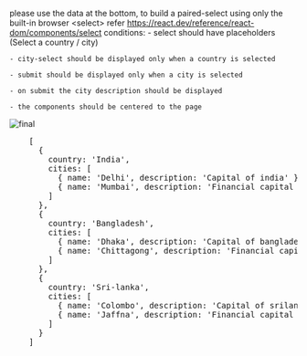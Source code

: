   please use the data at the bottom,
  to build a paired-select using only the built-in browser &lt;select&gt;
  refer https://react.dev/reference/react-dom/components/select
  conditions:
    - select should have placeholders (Select a country / city)

    - city-select should be displayed only when a country is selected

    - submit should be displayed only when a city is selected

    - on submit the city description should be displayed

    - the components should be centered to the page

  ![final](https://github.com/shivapand/ert/assets/132883658/13654024-98a9-4f5b-a666-032679f925ae)

  <pre>
    [
      {
        country: 'India',
        cities: [
          { name: 'Delhi', description: 'Capital of india' },
          { name: 'Mumbai', description: 'Financial capital of india' }
        ]
      },
      {
        country: 'Bangladesh',
        cities: [
          { name: 'Dhaka', description: 'Capital of bangladesh' },
          { name: 'Chittagong', description: 'Financial capital of bangladesh' }
        ]
      },
      {
        country: 'Sri-lanka',
        cities: [
          { name: 'Colombo', description: 'Capital of srilanka' },
          { name: 'Jaffna', description: 'Financial capital of srilanka' }
        ]
      }
    ]
  </pre>
